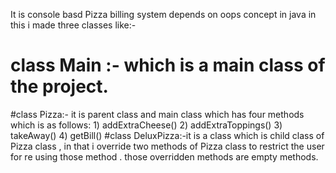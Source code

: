 It is console basd Pizza billing system depends on oops concept in java
in this i made three classes like:- 
 # class Main :- which is a main class of the project.
  #class Pizza:- it is parent class and main class which has four methods which is as follows:
      1) addExtraCheese()
      2) addExtraToppings()
      3) takeAway()
      4) getBill()
  #class DeluxPizza:-it is a class which is child class of Pizza class , in that i override two methods of Pizza class to restrict the user for re using those method .
                    those overridden methods are empty methods.
      
